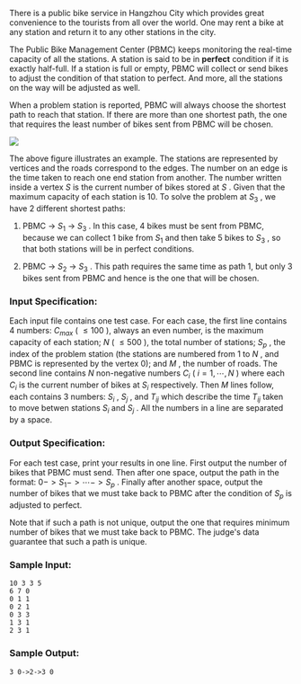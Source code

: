 <!-- Title
Public Bike Management (30)
-->
There is a public bike service in Hangzhou City which provides great
convenience to the tourists from all over the world. One may rent a bike at
any station and return it to any other stations in the city.

The Public Bike Management Center (PBMC) keeps monitoring the real-time
capacity of all the stations. A station is said to be in **perfect** condition
if it is exactly half-full. If a station is full or empty, PBMC will collect
or send bikes to adjust the condition of that station to perfect. And more,
all the stations on the way will be adjusted as well.

When a problem station is reported, PBMC will always choose the shortest path
to reach that station. If there are more than one shortest path, the one that
requires the least number of bikes sent from PBMC will be chosen.

![](https://images.ptausercontent.com/213)

The above figure illustrates an example. The stations are represented by
vertices and the roads correspond to the edges. The number on an edge is the
time taken to reach one end station from another. The number written inside a
vertex $S$ is the current number of bikes stored at $S$ . Given that the
maximum capacity of each station is 10. To solve the problem at $S_3$ , we
have 2 different shortest paths:

  1. PBMC -> $S_1$ -> $S_3$ . In this case, 4 bikes must be sent from PBMC, because we can collect 1 bike from $S_1$ and then take 5 bikes to $S_3$ , so that both stations will be in perfect conditions.

  2. PBMC -> $S_2$ -> $S_3$ . This path requires the same time as path 1, but only 3 bikes sent from PBMC and hence is the one that will be chosen.

### Input Specification:

Each input file contains one test case. For each case, the first line contains
4 numbers: $C_{max}$ ( $\le 100$ ), always an even number, is the maximum
capacity of each station; $N$ ( $\le 500$ ), the total number of stations;
$S_p$ , the index of the problem station (the stations are numbered from 1 to
$N$ , and PBMC is represented by the vertex 0); and $M$ , the number of roads.
The second line contains $N$ non-negative numbers $C_i$ ( $i=1,\cdots ,N$ )
where each $C_i$ is the current number of bikes at $S_i$ respectively. Then
$M$ lines follow, each contains 3 numbers: $S_i$ , $S_j$ , and $T_{ij}$ which
describe the time $T_{ij}$ taken to move betwen stations $S_i$ and $S_j$ . All
the numbers in a line are separated by a space.

### Output Specification:

For each test case, print your results in one line. First output the number of
bikes that PBMC must send. Then after one space, output the path in the
format: $0->S_1->\cdots ->S_p$ . Finally after another space, output the
number of bikes that we must take back to PBMC after the condition of $S_p$ is
adjusted to perfect.

Note that if such a path is not unique, output the one that requires minimum
number of bikes that we must take back to PBMC. The judge's data guarantee
that such a path is unique.

### Sample Input:

    
    
    10 3 3 5
    6 7 0
    0 1 1
    0 2 1
    0 3 3
    1 3 1
    2 3 1
    

### Sample Output:

    
    
    3 0->2->3 0
    

